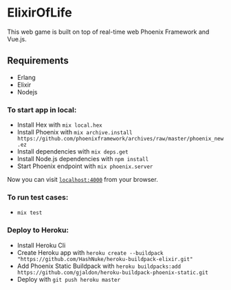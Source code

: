 # ElixirOfLife
This web game is built on top of real-time web Phoenix Framework and Vue.js.

## Requirements
  * Erlang
  * Elixir
  * Nodejs


### To start app in local:
  * Install Hex with `mix local.hex`
  * Install Phoenix with `mix archive.install https://github.com/phoenixframework/archives/raw/master/phoenix_new.ez`
  * Install dependencies with `mix deps.get`
  * Install Node.js dependencies with `npm install`
  * Start Phoenix endpoint with `mix phoenix.server`

Now you can visit [`localhost:4000`](http://localhost:4000) from your browser.


### To run test cases:
  * `mix test`

### Deploy to Heroku:
  * Install Heroku Cli
  * Create Heroku app with `heroku create --buildpack "https://github.com/HashNuke/heroku-buildpack-elixir.git"`
  * Add Phoenix Static Buildpack with `heroku buildpacks:add https://github.com/gjaldon/heroku-buildpack-phoenix-static.git`
  * Deploy with `git push heroku master`
